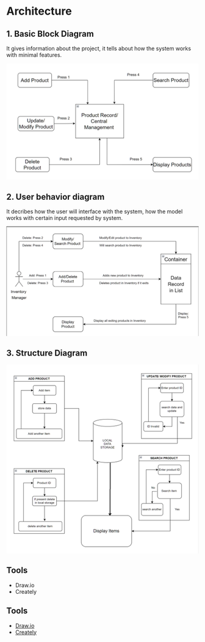 # Architecture

  ## 1. Basic Block Diagram
  
   It gives information about the project, it tells about how the system works with minimal features.
   
   ![Block Diagram](https://github.com/Lokesh12121/M1_Inventary_Managment_System/blob/main/2_Architecture/behavior%20Diagrams/BehaviourStruct.PNG)


  ## 2. User behavior diagram
  
  It decribes how the user will interface with the system, how the model works with certain input requested by system.
  
   ![Behaviour Flow](https://github.com/Lokesh12121/M1_Inventary_Managment_System/blob/main/2_Architecture/behavior%20Diagrams/User_behaviour_flow.PNG)
   
   
   ## 3. Structure Diagram
  
   ![Structure Diagram](https://github.com/Lokesh12121/M1_Inventary_Managment_System/blob/main/2_Architecture/structure%20Diagrams/Structure1.drawio.PNG)

   
   
   
  ## Tools
   * Draw.io
   * Creately






## Tools 
* [Draw.io](https://app.diagrams.net/)
* [Creately](https://app.creately.com/diagram/create)


